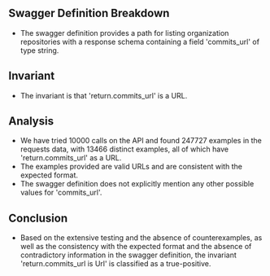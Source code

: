 ## Swagger Definition Breakdown
- The swagger definition provides a path for listing organization repositories with a response schema containing a field 'commits_url' of type string.

## Invariant
- The invariant is that 'return.commits_url' is a URL.

## Analysis
- We have tried 10000 calls on the API and found 247727 examples in the requests data, with 13466 distinct examples, all of which have 'return.commits_url' as a URL.
- The examples provided are valid URLs and are consistent with the expected format.
- The swagger definition does not explicitly mention any other possible values for 'commits_url'.

## Conclusion
- Based on the extensive testing and the absence of counterexamples, as well as the consistency with the expected format and the absence of contradictory information in the swagger definition, the invariant 'return.commits_url is Url' is classified as a true-positive.
